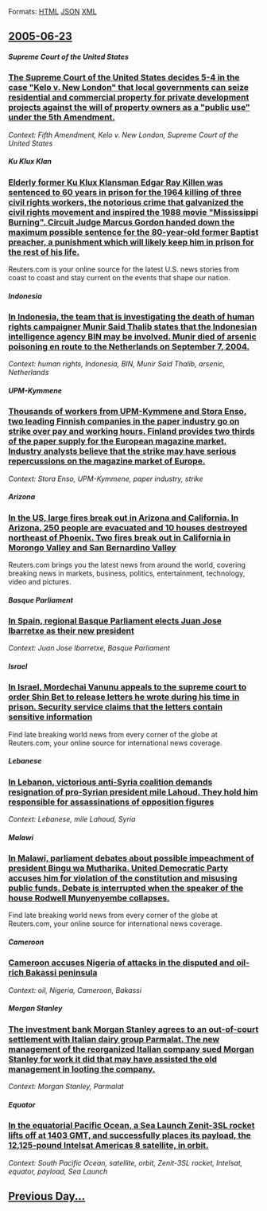 
Formats: [HTML](2005/06/23/index.html)  [JSON](2005/06/23/index.json)  [XML](2005/06/23/index.xml)  

## [2005-06-23](/news/2005/06/23/index.md)

##### Supreme Court of the United States
### [ The Supreme Court of the United States decides 5-4 in the case "Kelo v. New London" that local governments can seize residential and commercial property for private development projects against the will of property owners as a "public use" under the 5th Amendment. ](/news/2005/06/23/the-supreme-court-of-the-united-states-decides-5-4-in-the-case-kelo-v-new-london-that-local-governments-can-seize-residential-and-commer.md)
_Context: Fifth Amendment, Kelo v. New London, Supreme Court of the United States_

##### Ku Klux Klan
### [ Elderly former Ku Klux Klansman Edgar Ray Killen was sentenced to 60 years in prison for the 1964 killing of three civil rights workers, the notorious crime that galvanized the civil rights movement and inspired the 1988 movie "Mississippi Burning". Circuit Judge Marcus Gordon handed down the maximum possible sentence for the 80-year-old former Baptist preacher, a punishment which will likely keep him in prison for the rest of his life. ](/news/2005/06/23/elderly-former-ku-klux-klansman-edgar-ray-killen-was-sentenced-to-60-years-in-prison-for-the-1964-killing-of-three-civil-rights-workers-th.md)
Reuters.com is your online source for the latest U.S. news stories from coast to coast and stay current on the events that shape our nation.

##### Indonesia
### [ In Indonesia, the team that is investigating the death of human rights campaigner Munir Said Thalib states that the Indonesian intelligence agency BIN may be involved. Munir died of arsenic poisoning en route to the Netherlands on September 7, 2004. ](/news/2005/06/23/in-indonesia-the-team-that-is-investigating-the-death-of-human-rights-campaigner-munir-said-thalib-states-that-the-indonesian-intelligence.md)
_Context: human rights, Indonesia, BIN, Munir Said Thalib, arsenic, Netherlands_

##### UPM-Kymmene
### [ Thousands of workers from UPM-Kymmene and Stora Enso, two leading Finnish companies in the paper industry go on strike over pay and working hours. Finland provides two thirds of the paper supply for the European magazine market. Industry analysts believe that the strike may have serious repercussions on the magazine market of Europe. ](/news/2005/06/23/thousands-of-workers-from-upm-kymmene-and-stora-enso-two-leading-finnish-companies-in-the-paper-industry-go-on-strike-over-pay-and-working.md)
_Context: Stora Enso, UPM-Kymmene, paper industry, strike_

##### Arizona
### [ In the US, large fires break out in Arizona and California. In Arizona, 250 people are evacuated and 10 houses destroyed northeast of Phoenix. Two fires break out in California in Morongo Valley and San Bernardino Valley ](/news/2005/06/23/in-the-us-large-fires-break-out-in-arizona-and-california-in-arizona-250-people-are-evacuated-and-10-houses-destroyed-northeast-of-phoen.md)
Reuters.com brings you the latest news from around the world, covering breaking news in markets, business, politics, entertainment, technology, video and pictures.

##### Basque Parliament
### [ In Spain, regional Basque Parliament elects Juan Jose Ibarretxe as their new president ](/news/2005/06/23/in-spain-regional-basque-parliament-elects-juan-jose-ibarretxe-as-their-new-president.md)
_Context: Juan Jose Ibarretxe, Basque Parliament_

##### Israel
### [ In Israel, Mordechai Vanunu appeals to the supreme court to order Shin Bet to release letters he wrote during his time in prison. Security service claims that the letters contain sensitive information ](/news/2005/06/23/in-israel-mordechai-vanunu-appeals-to-the-supreme-court-to-order-shin-bet-to-release-letters-he-wrote-during-his-time-in-prison-security.md)
Find late breaking world news from every corner of the globe at Reuters.com, your online source for international news coverage.

##### Lebanese
### [ In Lebanon, victorious anti-Syria coalition demands resignation of pro-Syrian president mile Lahoud. They hold him responsible for assassinations of opposition figures ](/news/2005/06/23/in-lebanon-victorious-anti-syria-coalition-demands-resignation-of-pro-syrian-president-emile-lahoud-they-hold-him-responsible-for-assassi.md)
_Context: Lebanese, mile Lahoud, Syria_

##### Malawi
### [ In Malawi, parliament debates about possible impeachment of president Bingu wa Mutharika. United Democratic Party accuses him for violation of the constitution and misusing public funds. Debate is interrupted when the speaker of the house Rodwell Munyenyembe collapses. ](/news/2005/06/23/in-malawi-parliament-debates-about-possible-impeachment-of-president-bingu-wa-mutharika-united-democratic-party-accuses-him-for-violation.md)
Find late breaking world news from every corner of the globe at Reuters.com, your online source for international news coverage.

##### Cameroon
### [ Cameroon accuses Nigeria of attacks in the disputed and oil-rich Bakassi peninsula ](/news/2005/06/23/cameroon-accuses-nigeria-of-attacks-in-the-disputed-and-oil-rich-bakassi-peninsula.md)
_Context: oil, Nigeria, Cameroon, Bakassi_

##### Morgan Stanley
### [ The investment bank Morgan Stanley agrees to an out-of-court settlement with Italian dairy group Parmalat. The new management of the reorganized Italian company sued Morgan Stanley for work it did that may have assisted the old management in looting the company. ](/news/2005/06/23/the-investment-bank-morgan-stanley-agrees-to-an-out-of-court-settlement-with-italian-dairy-group-parmalat-the-new-management-of-the-reorga.md)
_Context: Morgan Stanley, Parmalat_

##### Equator
### [ In the equatorial Pacific Ocean, a Sea Launch Zenit-3SL rocket lifts off at 1403 GMT, and successfully places its payload, the 12,125-pound Intelsat Americas 8 satellite, in orbit. ](/news/2005/06/23/in-the-equatorial-pacific-ocean-a-sea-launch-zenit-3sl-rocket-lifts-off-at-1403-gmt-and-successfully-places-its-payload-the-12-125-pound.md)
_Context: South Pacific Ocean, satellite, orbit, Zenit-3SL rocket, Intelsat, equator, payload, Sea Launch_

## [Previous Day...](/news/2005/06/22/index.md)

